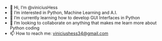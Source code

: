 - 👋   Hi, I’m @viniciusHess
- 👀   I’m interested in Python, Machine Learning and A.I.
- 🌱   I’m currently learning how to develop GUI Interfaces in Python
- 💞️   I’m looking to collaborate on anything that makes me learn more about Python coding
- 📫   How to reach me: viniciushess34@gmail.com

